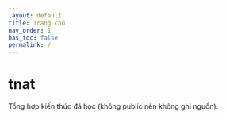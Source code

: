 ```yaml
---
layout: default
title: Trang chủ
nav_order: 1
has_toc: false
permalink: /
---
```


# tnat

Tổng hợp kiến thức đã học (không public nên không ghi nguồn).
